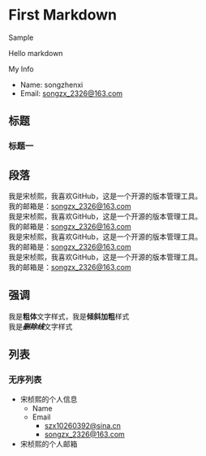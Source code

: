 # First Markdown

Sample

Hello markdown

My Info
- Name: songzhenxi
- Email: songzx_2326@163.com

## 标题
### 标题一
## 段落

我是宋桢熙，我喜欢GitHub，这是一个开源的版本管理工具。  
我的邮箱是：songzx_2326@163.com  
我是宋桢熙，我喜欢GitHub，这是一个开源的版本管理工具。   
我的邮箱是：songzx_2326@163.com  
我是宋桢熙，我喜欢GitHub，这是一个开源的版本管理工具。  
我的邮箱是：songzx_2326@163.com  
我是宋桢熙，我喜欢GitHub，这是一个开源的版本管理工具。  
我的邮箱是：songzx_2326@163.com   
## 强调

我是**粗体**文字样式，我是**倾斜加粗**样式  
我是~~***删除线***~~文字样式

## 列表

### 无序列表

* 宋桢熙的个人信息
  * Name
  * Email
    * szx10260392@sina.cn
    * songzx_2326@163.com
* 宋桢熙的个人邮箱
